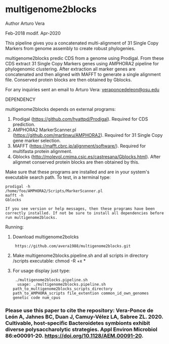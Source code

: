 # multigenome2blocks
Author Arturo Vera

Feb-2018
modif. Apr-2020

This pipeline gives you a concatenated multi-alignment of 31 Single Copy Markers from genome assembly to create robust phylogenies.

multigenome2blocks predic CDS from a genome using Prodigal. From these CDS extract 31 Single Copy Markers genes using AMPHORA2 pipeline for phylogenomic clustering. After extraction all marker genes are concatenated and then aligned with MAFFT to generate a single alignment file. Conserved protein blocks are then obtained by Gblocks.


For any inquiries sent an email to Arturo Vera: veraponcedeleon@osu.edu


DEPENDENCY

multigenome2blocks depends on external programs:

1. Prodigal (https://github.com/hyattpd/Prodigal). Required for CDS prediction.
2. AMPHORA2 MarkerScanner.pl (https://github.com/martinwu/AMPHORA2). Required for 31 Single Copy gene marker selection.
3. MAFFT (https://mafft.cbrc.jp/alignment/software/). Required for multifasta protein alignment.
4. Gblocks (http://molevol.cmima.csic.es/castresana/Gblocks.html). After alignmet conserved protein blocks are then obtained by this.

Make sure that these programs are installed and are in your system's executable search path. To test, in a terminal type:
  
    prodigal -h
    /home/foo/AMPHORA2/Scripts/MarkerScanner.pl
    mafft -h
    Gblocks
    
    If you see version or help messages, then these programs have been correctly installed. If not be sure to install all dependencies before run multigenome2blocks.

Running:

1. Download multigenome2bolcks

        https://github.com/avera1988/multigenome2blocks.git

2. Make multigenome2blocks.pipeline.sh and all scripts in directory /scripts executable: chmod -R +x *
3. For usage display just type:

        ./multigenome2blocks.pipeline.sh
         usage: ./multigenome2blocks.pipeline.sh path_to_multigenome2blocks_scripts_directory path_to_AMPHORA_scripts file_extention common_id_own_genomes genetic code num_cpus


### Please use this paper to cite the repository: Vera-Ponce de León A, Jahnes BC, Duan J, Camuy-Vélez LA, Sabree ZL. 2020. Cultivable, host-specific Bacteroidetes symbionts exhibit diverse polysaccharolytic strategies. Appl Environ Microbiol 86:e00091-20. https://doi.org/10.1128/AEM.00091-20.
    
    
    
